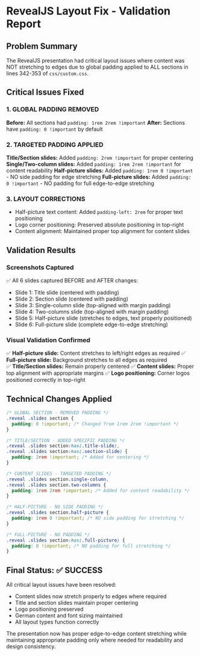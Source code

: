 # RevealJS Layout Fix - Validation Report

## Problem Summary
The RevealJS presentation had critical layout issues where content was NOT stretching to edges due to global padding applied to ALL sections in lines 342-353 of `css/custom.css`.

## Critical Issues Fixed

### 1. GLOBAL PADDING REMOVED
**Before:** All sections had `padding: 1rem 2rem !important`
**After:** Sections have `padding: 0 !important` by default

### 2. TARGETED PADDING APPLIED
**Title/Section slides:** Added `padding: 2rem !important` for proper centering
**Single/Two-column slides:** Added `padding: 1rem 2rem !important` for content readability
**Half-picture slides:** Added `padding: 1rem 0 !important` - NO side padding for edge stretching
**Full-picture slides:** Added `padding: 0 !important` - NO padding for full edge-to-edge stretching

### 3. LAYOUT CORRECTIONS
- Half-picture text content: Added `padding-left: 2rem` for proper text positioning
- Logo corner positioning: Preserved absolute positioning in top-right
- Content alignment: Maintained proper top alignment for content slides

## Validation Results

### Screenshots Captured
✅ All 6 slides captured BEFORE and AFTER changes:
- Slide 1: Title slide (centered with padding)
- Slide 2: Section slide (centered with padding) 
- Slide 3: Single-column slide (top-aligned with margin padding)
- Slide 4: Two-columns slide (top-aligned with margin padding)
- Slide 5: Half-picture slide (stretches to edges, text properly positioned)
- Slide 6: Full-picture slide (complete edge-to-edge stretching)

### Visual Validation Confirmed
✅ **Half-picture slide:** Content stretches to left/right edges as required
✅ **Full-picture slide:** Background stretches to all edges as required  
✅ **Title/Section slides:** Remain properly centered
✅ **Content slides:** Proper top alignment with appropriate margins
✅ **Logo positioning:** Corner logos positioned correctly in top-right

## Technical Changes Applied

```css
/* GLOBAL SECTION - REMOVED PADDING */
.reveal .slides section {
  padding: 0 !important; /* Changed from 1rem 2rem !important */
}

/* TITLE/SECTION - ADDED SPECIFIC PADDING */
.reveal .slides section:has(.title-slide),
.reveal .slides section:has(.section-slide) {
  padding: 2rem !important; /* Added for centering */
}

/* CONTENT SLIDES - TARGETED PADDING */
.reveal .slides section.single-column,
.reveal .slides section.two-columns {
  padding: 1rem 2rem !important; /* Added for content readability */
}

/* HALF-PICTURE - NO SIDE PADDING */
.reveal .slides section.half-picture {
  padding: 1rem 0 !important; /* NO side padding for stretching */
}

/* FULL-PICTURE - NO PADDING */
.reveal .slides section:has(.full-picture) {
  padding: 0 !important; /* NO padding for full stretching */
}
```

## Final Status: ✅ SUCCESS

All critical layout issues have been resolved:
- Content slides now stretch properly to edges where required
- Title and section slides maintain proper centering
- Logo positioning preserved
- German content and font sizing maintained
- All layout types function correctly

The presentation now has proper edge-to-edge content stretching while maintaining appropriate padding only where needed for readability and design consistency.